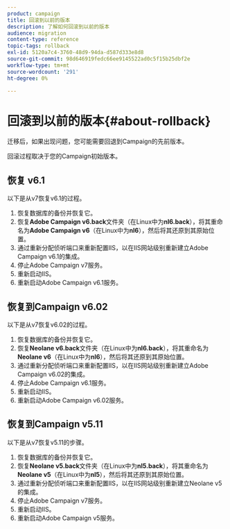 ```yaml
---
product: campaign
title: 回滚到以前的版本
description: 了解如何回滚到以前的版本
audience: migration
content-type: reference
topic-tags: rollback
exl-id: 5120a7c4-3760-48d9-94da-d587d333e8d8
source-git-commit: 98d646919fedc66ee9145522ad0c5f15b25dbf2e
workflow-type: tm+mt
source-wordcount: '291'
ht-degree: 0%

---
```


# 回滚到以前的版本{#about-rollback}

迁移后，如果出现问题，您可能需要回退到Campaign的先前版本。

回滚过程取决于您的Campaign初始版本。

## 恢复 v6.1

以下是从v7恢复v6.1的过程。

1. 恢复数据库的备份并恢复它。
1. 恢复&#x200B;**Adobe Campaign v6.back**&#x200B;文件夹（在Linux中为&#x200B;**nl6.back**），将其重命名为&#x200B;**Adobe Campaign v6**（在Linux中为&#x200B;**nl6**），然后将其还原到其原始位置。
1. 通过重新分配侦听端口来重新配置IIS，以在IIS网站级别重新建立Adobe Campaign v6.1的集成。
1. 停止Adobe Campaign v7服务。
1. 重新启动IIS。
1. 重新启动Adobe Campaign v6.1服务。

## 恢复到Campaign v6.02

以下是从v7恢复v6.02的过程。

1. 恢复数据库的备份并恢复它。
1. 恢复&#x200B;**Neolane v6.back**&#x200B;文件夹（在Linux中为&#x200B;**nl6.back**），将其重命名为&#x200B;**Neolane v6**（在Linux中为&#x200B;**nl6**），然后将其还原到其原始位置。
1. 通过重新分配侦听端口来重新配置IIS，以在IIS网站级别重新建立Adobe Campaign v6.02的集成。
1. 停止Adobe Campaign v6.1服务。
1. 重新启动IIS。
1. 重新启动Adobe Campaign v6.02服务。

## 恢复到Campaign v5.11

以下是从v7恢复v5.11的步骤。

1. 恢复数据库的备份并恢复它。
1. 恢复&#x200B;**Neolane v5.back**&#x200B;文件夹（在Linux中为&#x200B;**nl5.back**），将其重命名为&#x200B;**Neolane v5**（在Linux中为&#x200B;**nl5**），然后将其还原到其原始位置。
1. 通过重新分配侦听端口来重新配置IIS，以在IIS网站级别重新建立Neolane v5的集成。
1. 停止Adobe Campaign v7服务。
1. 重新启动IIS。
1. 重新启动Adobe Campaign v5服务。

